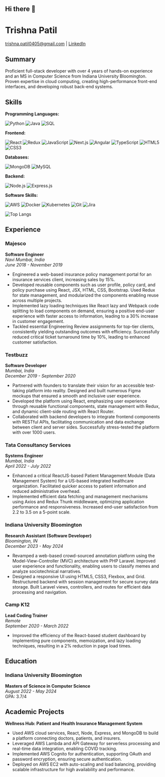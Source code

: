## Hi there 👋

# Trishna Patil

[trishna.patil0405@gmail.com](mailto:trishna.patil0405@gmail.com) | [LinkedIn](https://linkedin.com/in/trishna-patil)


## Summary

Proficient full-stack developer with over 4 years of hands-on experience and an MS in Computer Science from Indiana University Bloomington. Proven expertise in cloud computing, creating high-performance front-end interfaces, and developing robust back-end systems.


## Skills

**Programming Languages:**

![Python](https://img.shields.io/badge/Python-3776AB?style=for-the-badge&logo=python&logoColor=white)
![Java](https://img.shields.io/badge/Java-007396?style=for-the-badge&logo=java&logoColor=white)
![SQL](https://img.shields.io/badge/SQL-4479A1?style=for-the-badge&logo=postgresql&logoColor=white)

**Frontend:**

![React](https://img.shields.io/badge/React-20232A?style=for-the-badge&logo=react&logoColor=61DAFB)
![Redux](https://img.shields.io/badge/Redux-764ABC?style=for-the-badge&logo=redux&logoColor=white)
![JavaScript](https://img.shields.io/badge/JavaScript-F7DF1E?style=for-the-badge&logo=javascript&logoColor=black)
![Next.js](https://img.shields.io/badge/Next.js-000000?style=for-the-badge&logo=nextdotjs&logoColor=white)
![Angular](https://img.shields.io/badge/Angular-DD0031?style=for-the-badge&logo=angular&logoColor=white)
![TypeScript](https://img.shields.io/badge/TypeScript-007ACC?style=for-the-badge&logo=typescript&logoColor=white)
![HTML5](https://img.shields.io/badge/HTML5-E34F26?style=for-the-badge&logo=html5&logoColor=white)
![CSS3](https://img.shields.io/badge/CSS3-1572B6?style=for-the-badge&logo=css3&logoColor=white)

**Databases:**

![MongoDB](https://img.shields.io/badge/MongoDB-47A248?style=for-the-badge&logo=mongodb&logoColor=white)
![MySQL](https://img.shields.io/badge/MySQL-4479A1?style=for-the-badge&logo=mysql&logoColor=white)

**Backend:**

![Node.js](https://img.shields.io/badge/Node.js-43853D?style=for-the-badge&logo=node-dot-js&logoColor=white)
![Express.js](https://img.shields.io/badge/Express.js-404D59?style=for-the-badge)

**Software Skills:**

![AWS](https://img.shields.io/badge/AWS-232F3E?style=for-the-badge&logo=amazon-aws&logoColor=white)
![Docker](https://img.shields.io/badge/Docker-2496ED?style=for-the-badge&logo=docker&logoColor=white)
![Kubernetes](https://img.shields.io/badge/Kubernetes-326CE5?style=for-the-badge&logo=kubernetes&logoColor=white)
![Git](https://img.shields.io/badge/Git-F05032?style=for-the-badge&logo=git&logoColor=white)
![Jira](https://img.shields.io/badge/Jira-0052CC?style=for-the-badge&logo=jira&logoColor=white)

![Top Langs](https://github-readme-stats.vercel.app/api/top-langs/?username=trishna456&theme=merko)



## Experience

### Majesco
**Software Engineer**  
*Navi Mumbai, India*  
*June 2018 - November 2019*

- Engineered a web-based insurance policy management portal for an insurance services client, increasing sales by 15%.
- Developed reusable components such as user profile, policy card, and policy purchase using React, JSX, HTML, CSS, Bootstrap. Used Redux for state management, and modularized the components enabling reuse across multiple projects.
- Implemented lazy loading techniques like React lazy and Webpack code splitting to load components on demand, ensuring a positive end-user experience with faster access to information, leading to a 30% increase in customer engagement.
- Tackled essential Engineering Review assignments for top-tier clients, consistently yielding outstanding outcomes with efficiency. Successfully reduced critical ticket turnaround time by 10%, leading to enhanced customer satisfaction.

### Testbuzz
**Software Developer**  
*Mumbai, India*  
*December 2019 - September 2020*

- Partnered with founders to translate their vision for an accessible test-taking platform into reality. Designed and built numerous Figma mockups that ensured a smooth and inclusive user experience.
- Developed the platform using React, emphasizing user experience through reusable functional components, state management with Redux, and dynamic client-side routing with React Router.
- Collaborated with backend developers to integrate frontend components with RESTful APIs, facilitating communication and data exchange between client and server sides. Successfully stress-tested the platform with over 1000 users.

### Tata Consultancy Services
**Systems Engineer**  
*Mumbai, India*  
*April 2022 - July 2022*

- Enhanced a critical ReactJS-based Patient Management Module (Data Management System) for a US-based integrated healthcare organization. Facilitated quicker access to patient information and reduced administrative overhead.
- Implemented efficient data fetching and management mechanisms using Axios and Redux Thunk middleware, optimizing application performance and responsiveness. Increased end-user satisfaction from 2.2 to 3.5 on a 5-point scale.

### Indiana University Bloomington
**Research Assistant (Software Developer)**  
*Bloomington, IN*  
*December 2023 - May 2024*

- Revamped a web-based crowd-sourced annotation platform using the Model-View-Controller (MVC) architecture with PHP Laravel. Improved user experience and functionality, enabling users to classify memes and analyze sociotechnical narratives.
- Designed a responsive UI using HTML5, CSS3, Flexbox, and Grid. Restructured backend with session management for secure survey data storage. Built Laravel views, controllers, and routes for efficient data processing and navigation.

### Camp K12
**Lead Coding Trainer**  
*Remote*  
*September 2020 - March 2022*

- Improved the efficiency of the React-based student dashboard by implementing pure components, memoization, and lazy loading techniques, resulting in a 2% reduction in page load times.


## Education

### Indiana University Bloomington
**Masters of Science in Computer Science**  
*August 2022 - May 2024*  
GPA: 3.7/4


## Academic Projects

**Wellness Hub: Patient and Health Insurance Management System**
- Used AWS cloud services, React, Node, Express, and MongoDB to build a platform connecting doctors, patients, and insurers.
- Leveraged AWS Lambda and API Gateway for serverless processing and real-time data integration, enabling COVID tracking.
- Implemented AWS Cognito for authentication, supporting OAuth and password encryption, ensuring secure authentication.
- Deployed on AWS EC2 with auto-scaling and load balancing, providing scalable infrastructure for high availability and performance.

